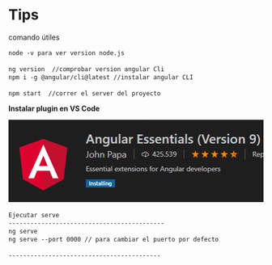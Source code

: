 # Tips

comando útiles

```text
node -v para ver version node.js

ng version  //comprobar version angular Cli
npm i -g @angular/cli@latest //instalar angular CLI

npm start  //correr el server del proyecto
```

**Instalar  plugin en VS Code**

![](../.gitbook/assets/image.png)

```text
Ejecutar serve
-------------------------------------------
ng serve 
ng serve --port 0000 // para cambiar el puerto por defecto

------------------------------------------


```




